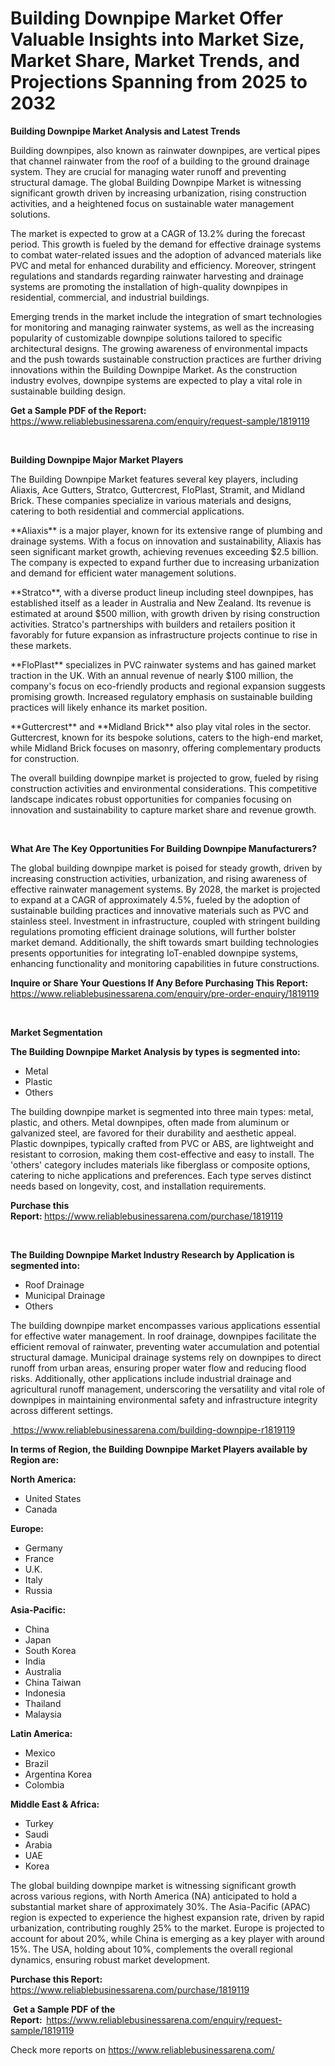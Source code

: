 <p><h1>Building Downpipe Market Offer Valuable Insights into Market Size, Market Share, Market Trends, and Projections Spanning from 2025 to 2032</h1></p><p><strong>Building Downpipe Market Analysis and Latest Trends</strong></p>
<p><p>Building downpipes, also known as rainwater downpipes, are vertical pipes that channel rainwater from the roof of a building to the ground drainage system. They are crucial for managing water runoff and preventing structural damage. The global Building Downpipe Market is witnessing significant growth driven by increasing urbanization, rising construction activities, and a heightened focus on sustainable water management solutions.</p><p>The market is expected to grow at a CAGR of 13.2% during the forecast period. This growth is fueled by the demand for effective drainage systems to combat water-related issues and the adoption of advanced materials like PVC and metal for enhanced durability and efficiency. Moreover, stringent regulations and standards regarding rainwater harvesting and drainage systems are promoting the installation of high-quality downpipes in residential, commercial, and industrial buildings.</p><p>Emerging trends in the market include the integration of smart technologies for monitoring and managing rainwater systems, as well as the increasing popularity of customizable downpipe solutions tailored to specific architectural designs. The growing awareness of environmental impacts and the push towards sustainable construction practices are further driving innovations within the Building Downpipe Market. As the construction industry evolves, downpipe systems are expected to play a vital role in sustainable building design.</p></p>
<p><strong>Get a Sample PDF of the Report:&nbsp;</strong> <a href="https://www.reliablebusinessarena.com/enquiry/request-sample/1819119?utm_campaign=1891&utm_medium=2&utm_source=Github&utm_content=ia&utm_term=01042025&utm_id=building-downpipe">https://www.reliablebusinessarena.com/enquiry/request-sample/1819119</a></p>
<p>&nbsp;</p>
<p><strong>Building Downpipe Major Market Players</strong></p>
<p><p>The Building Downpipe Market features several key players, including Aliaxis, Ace Gutters, Stratco, Guttercrest, FloPlast, Stramit, and Midland Brick. These companies specialize in various materials and designs, catering to both residential and commercial applications.</p><p>**Aliaxis** is a major player, known for its extensive range of plumbing and drainage systems. With a focus on innovation and sustainability, Aliaxis has seen significant market growth, achieving revenues exceeding $2.5 billion. The company is expected to expand further due to increasing urbanization and demand for efficient water management solutions.</p><p>**Stratco**, with a diverse product lineup including steel downpipes, has established itself as a leader in Australia and New Zealand. Its revenue is estimated at around $500 million, with growth driven by rising construction activities. Stratco's partnerships with builders and retailers position it favorably for future expansion as infrastructure projects continue to rise in these markets.</p><p>**FloPlast** specializes in PVC rainwater systems and has gained market traction in the UK. With an annual revenue of nearly $100 million, the company's focus on eco-friendly products and regional expansion suggests promising growth. Increased regulatory emphasis on sustainable building practices will likely enhance its market position.</p><p>**Guttercrest** and **Midland Brick** also play vital roles in the sector. Guttercrest, known for its bespoke solutions, caters to the high-end market, while Midland Brick focuses on masonry, offering complementary products for construction. </p><p>The overall building downpipe market is projected to grow, fueled by rising construction activities and environmental considerations. This competitive landscape indicates robust opportunities for companies focusing on innovation and sustainability to capture market share and revenue growth.</p></p>
<p>&nbsp;</p>
<p><strong>What Are The Key Opportunities For Building Downpipe Manufacturers?</strong></p>
<p><p>The global building downpipe market is poised for steady growth, driven by increasing construction activities, urbanization, and rising awareness of effective rainwater management systems. By 2028, the market is projected to expand at a CAGR of approximately 4.5%, fueled by the adoption of sustainable building practices and innovative materials such as PVC and stainless steel. Investment in infrastructure, coupled with stringent building regulations promoting efficient drainage solutions, will further bolster market demand. Additionally, the shift towards smart building technologies presents opportunities for integrating IoT-enabled downpipe systems, enhancing functionality and monitoring capabilities in future constructions.</p></p>
<p><strong>Inquire or Share Your Questions If Any Before Purchasing This Report:</strong> <a href="https://www.reliablebusinessarena.com/enquiry/pre-order-enquiry/1819119?utm_campaign=1891&utm_medium=2&utm_source=Github&utm_content=ia&utm_term=01042025&utm_id=building-downpipe">https://www.reliablebusinessarena.com/enquiry/pre-order-enquiry/1819119</a></p>
<p>&nbsp;</p>
<p><strong>Market Segmentation</strong></p>
<p><strong>The Building Downpipe Market Analysis by types is segmented into:</strong></p>
<p><ul><li>Metal</li><li>Plastic</li><li>Others</li></ul></p>
<p><p>The building downpipe market is segmented into three main types: metal, plastic, and others. Metal downpipes, often made from aluminum or galvanized steel, are favored for their durability and aesthetic appeal. Plastic downpipes, typically crafted from PVC or ABS, are lightweight and resistant to corrosion, making them cost-effective and easy to install. The 'others' category includes materials like fiberglass or composite options, catering to niche applications and preferences. Each type serves distinct needs based on longevity, cost, and installation requirements.</p></p>
<p><strong>Purchase this Report:&nbsp;</strong><a href="https://www.reliablebusinessarena.com/purchase/1819119?utm_campaign=1891&utm_medium=2&utm_source=Github&utm_content=ia&utm_term=01042025&utm_id=building-downpipe">https://www.reliablebusinessarena.com/purchase/1819119</a></p>
<p>&nbsp;</p>
<p><strong>The Building Downpipe Market Industry Research by Application is segmented into:</strong></p>
<p><ul><li>Roof Drainage</li><li>Municipal Drainage</li><li>Others</li></ul></p>
<p><p>The building downpipe market encompasses various applications essential for effective water management. In roof drainage, downpipes facilitate the efficient removal of rainwater, preventing water accumulation and potential structural damage. Municipal drainage systems rely on downpipes to direct runoff from urban areas, ensuring proper water flow and reducing flood risks. Additionally, other applications include industrial drainage and agricultural runoff management, underscoring the versatility and vital role of downpipes in maintaining environmental safety and infrastructure integrity across different settings.</p></p>
<p><a href="https://www.reliablebusinessarena.com/building-downpipe-r1819119?utm_campaign=1891&utm_medium=2&utm_source=Github&utm_content=ia&utm_term=01042025&utm_id=building-downpipe">&nbsp;https://www.reliablebusinessarena.com/building-downpipe-r1819119</a></p>
<p><strong>In terms of Region, the Building Downpipe Market Players available by Region are:</strong></p>
<p>
    <p> <strong> North America: </strong>
        <ul>
            <li>United States</li>
            <li>Canada</li>
        </ul>
        </p> 
    <p> <strong> Europe: </strong>
        <ul>
            <li>Germany</li>
            <li>France</li>
            <li>U.K.</li>
            <li>Italy</li>
            <li>Russia</li>
        </ul>
        </p> 
    <p> <strong> Asia-Pacific: </strong>
        <ul>
            <li>China</li>
            <li>Japan</li>
            <li>South Korea</li>
            <li>India</li>
            <li>Australia</li>
            <li>China Taiwan</li>
            <li>Indonesia</li>
            <li>Thailand</li>
            <li>Malaysia</li>
        </ul>
        </p> 
    <p> <strong> Latin America: </strong>
        <ul>
            <li>Mexico</li>
            <li>Brazil</li>
            <li>Argentina Korea</li>
            <li>Colombia</li>
        </ul>
        </p> 
    <p> <strong> Middle East & Africa: </strong>
        <ul>
            <li>Turkey</li>
            <li>Saudi</li>
            <li>Arabia</li>
            <li>UAE</li>
            <li>Korea</li>
        </ul>
    </p>
    </p>
<p><p>The global building downpipe market is witnessing significant growth across various regions, with North America (NA) anticipated to hold a substantial market share of approximately 30%. The Asia-Pacific (APAC) region is expected to experience the highest expansion rate, driven by rapid urbanization, contributing roughly 25% to the market. Europe is projected to account for about 20%, while China is emerging as a key player with around 15%. The USA, holding about 10%, complements the overall regional dynamics, ensuring robust market development.</p></p>
<p><strong>Purchase this Report: </strong><a href="https://www.reliablebusinessarena.com/purchase/1819119?utm_campaign=1891&utm_medium=2&utm_source=Github&utm_content=ia&utm_term=01042025&utm_id=building-downpipe">https://www.reliablebusinessarena.com/purchase/1819119</a></p>
<p>&nbsp;<strong>Get a Sample PDF of the Report:&nbsp;&nbsp;</strong><a href="https://www.reliablebusinessarena.com/enquiry/request-sample/1819119?utm_campaign=1891&utm_medium=2&utm_source=Github&utm_content=ia&utm_term=01042025&utm_id=building-downpipe">https://www.reliablebusinessarena.com/enquiry/request-sample/1819119</a></p>
<p><strong></strong></p>
<p>Check more reports on <a href="https://www.reliablebusinessarena.com/?utm_campaign=1891&utm_medium=2&utm_source=Github&utm_content=ia&utm_term=01042025&utm_id=building-downpipe">https://www.reliablebusinessarena.com/</a></p>
